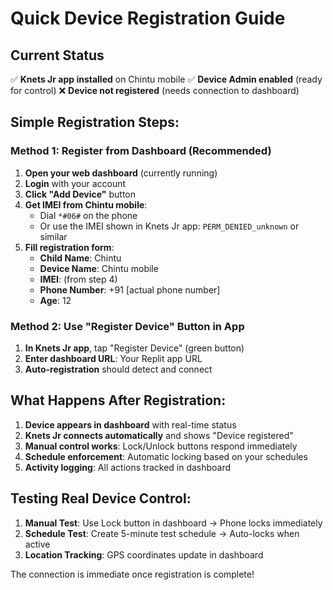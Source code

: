 # Quick Device Registration Guide

## Current Status
✅ **Knets Jr app installed** on Chintu mobile
✅ **Device Admin enabled** (ready for control)
❌ **Device not registered** (needs connection to dashboard)

## Simple Registration Steps:

### Method 1: Register from Dashboard (Recommended)
1. **Open your web dashboard** (currently running)
2. **Login** with your account  
3. **Click "Add Device"** button
4. **Get IMEI from Chintu mobile**:
   - Dial `*#06#` on the phone
   - Or use the IMEI shown in Knets Jr app: `PERM_DENIED_unknown` or similar
5. **Fill registration form**:
   - **Child Name**: Chintu
   - **Device Name**: Chintu mobile
   - **IMEI**: (from step 4)
   - **Phone Number**: +91 [actual phone number]
   - **Age**: 12

### Method 2: Use "Register Device" Button in App
1. **In Knets Jr app**, tap "Register Device" (green button)
2. **Enter dashboard URL**: Your Replit app URL
3. **Auto-registration** should detect and connect

## What Happens After Registration:
1. **Device appears in dashboard** with real-time status
2. **Knets Jr connects automatically** and shows "Device registered"
3. **Manual control works**: Lock/Unlock buttons respond immediately
4. **Schedule enforcement**: Automatic locking based on your schedules
5. **Activity logging**: All actions tracked in dashboard

## Testing Real Device Control:
1. **Manual Test**: Use Lock button in dashboard → Phone locks immediately
2. **Schedule Test**: Create 5-minute test schedule → Auto-locks when active
3. **Location Tracking**: GPS coordinates update in dashboard

The connection is immediate once registration is complete!